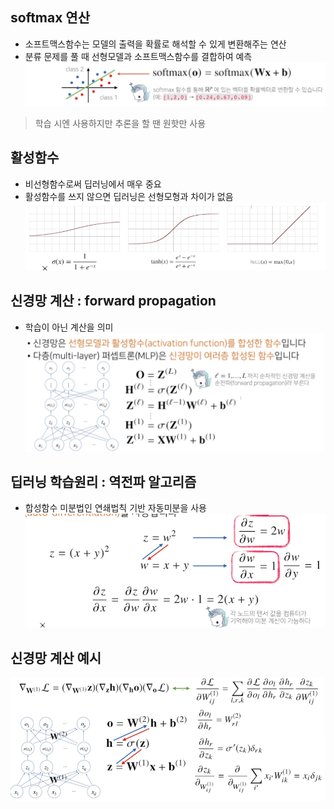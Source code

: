 ## softmax 연산
- 소프트맥스함수는 모델의 출력을 확률로 해석할 수 있게 변환해주는 연산
- 분류 문제를 풀 때 선형모델과 소프트맥스함수를 결합하여 예측
![sm](../img/softmax_1.png)
> 학습 시엔 사용하지만 추론을 할 땐 원핫만 사용 

## 활성함수
- 비선형함수로써 딥러닝에서 매우 중요
- 활성함수를 쓰지 않으면 딥러닝은 선형모형과 차이가 없음
![function](../img/activate_func.png)

## 신경망 계산 : forward propagation
- 학습이 아닌 계산을 의미
![forward](../img/forward.png)
## 딥러닝 학습원리 : 역전파 알고리즘
- 합성함수 미분법인 연쇄법칙 기반 자동미분을 사용
![auto](../img/auto_differ_1.png)

## 신경망 계산 예시
![mlp](../img/mlp_.png)